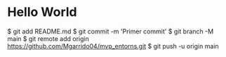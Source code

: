 # Hello World

$ git add README.md
$ git commit -m 'Primer commit'
$ git branch -M main
$ git remote add origin https://github.com/Mgarrido04/mvp_entorns.git
$ git push -u origin main
